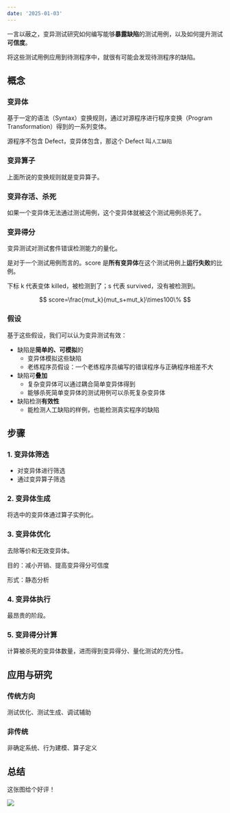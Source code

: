 ```yaml
---
date: '2025-01-03'
---
```


一言以蔽之，变异测试研究如何编写能够**暴露缺陷**的测试用例，以及如何提升测试**可信度**。

将这些测试用例应用到待测程序中，就很有可能会发现待测程序的缺陷。

## 概念

### 变异体

基于一定的语法（Syntax）变换规则，通过对源程序进行程序变换（Program Transformation）得到的一系列变体。

源程序不包含 Defect，变异体包含，那这个 Defect 叫`人工缺陷`

### 变异算子

上面所说的变换规则就是变异算子。

### 变异存活、杀死

如果一个变异体无法通过测试用例，这个变异体就被这个测试用例杀死了。

### 变异得分

变异测试对测试套件错误检测能力的量化。

是对于一个测试用例而言的。score 是**所有变异体**在这个测试用例上**运行失败**的比例。

下标 k 代表变体 killed，被检测到了；s 代表 survived，没有被检测到。

$$
score=\frac{mut_k}{mut_s+mut_k}\times100\%
$$

### 假设

基于这些假设，我们可以认为变异测试有效：
- 缺陷是**简单的、可模拟**的
	- 变异体模拟这些缺陷
	- 老练程序员假设：一个老练程序员编写的错误程序与正确程序相差不大
- 缺陷可**叠加**
	- 复杂变异体可以通过耦合简单变异体得到
	- 能够杀死简单变异体的测试用例可以杀死复杂变异体
- 缺陷检测**有效性**
	- 能检测人工缺陷的样例，也能检测真实程序的缺陷
## 步骤

### 1. 变异体筛选

- 对变异体进行筛选
- 通过变异算子筛选

### 2. 变异体生成

将选中的变异体通过算子实例化。

### 3. 变异体优化

去除等价和无效变异体。

目的：减小开销、提高变异得分可信度

形式：静态分析

### 4. 变异体执行

最昂贵的阶段。

### 5. 变异得分计算

计算被杀死的变异体数量，进而得到变异得分、量化测试的充分性。

## 应用与研究

### 传统方向

测试优化、测试生成、调试辅助

### 非传统

非确定系统、行为建模、算子定义

## 总结

这张图给个好评！

![](https://runzblog.oss-cn-hangzhou.aliyuncs.com/postimg/202501031720816.png)